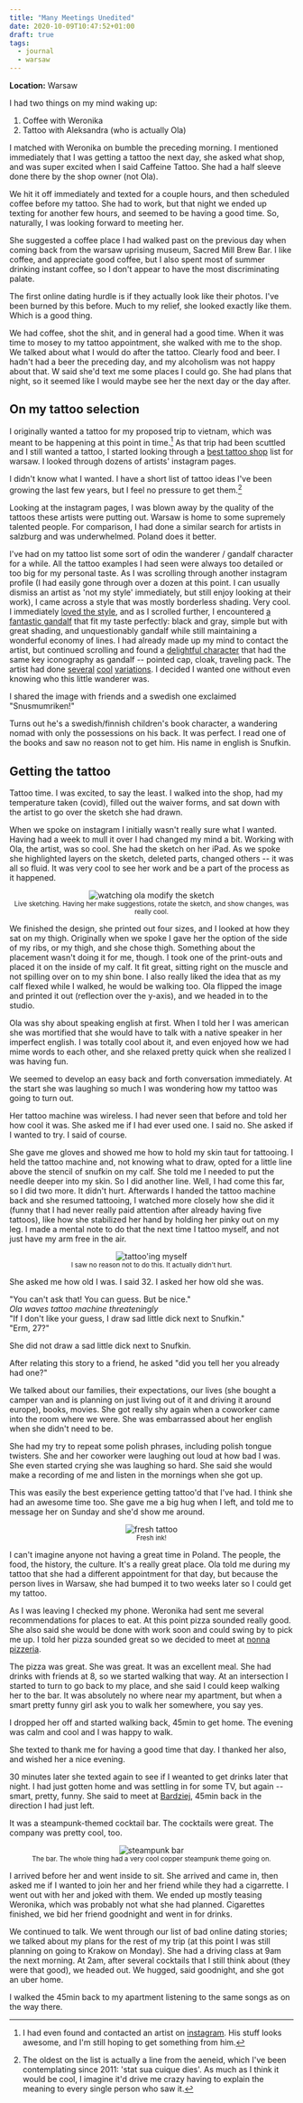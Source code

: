 ```yaml
---
title: "Many Meetings Unedited"
date: 2020-10-09T10:47:52+01:00
draft: true
tags:
  - journal
  - warsaw
---
```


**Location:** Warsaw

I had two things on my mind waking up:

1. Coffee with Weronika
2. Tattoo with Aleksandra (who is actually Ola)

I matched with Weronika on bumble the preceding morning. I mentioned
immediately that I was getting a tattoo the next day, she asked what shop,
and was super excited when I said Caffeine Tattoo. She had a half sleeve done
there by the shop owner (not Ola).

We hit it off immediately and texted for a couple hours, and then scheduled
coffee before my tattoo. She had to work, but that night we ended up texting
for another few hours, and seemed to be having a good time. So, naturally, I
was looking forward to meeting her.

She suggested a coffee place I had walked past on the previous day when
coming back from the warsaw uprising museum, Sacred Mill Brew Bar. I like
coffee, and appreciate good coffee, but I also spent most of summer drinking
instant coffee, so I don't appear to have the most discriminating palate.

The first online dating hurdle is if they actually look like their photos.
I've been burned by this before. Much to my relief, she looked exactly like
them. Which is a good thing.

We had coffee, shot the shit, and in general had a good time. When it was
time to mosey to my tattoo appointment, she walked with me to the shop. We
talked about what I would do after the tattoo. Clearly food and beer. I
hadn't had a beer the preceding day, and my alcoholism was not happy about
that. W said she'd text me some places I could go. She had plans that night,
so it seemed like I would maybe see her the next day or the day after.

## On my tattoo selection

I originally wanted a tattoo for my proposed trip to vietnam, which was meant
to be happening at this point in time.[^1] As that trip had been scuttled and
I still wanted a tattoo, I started looking through a [best tattoo
shop](http://streetwise.pl/2019/03/06/15-tattoo-studios-in-warsaw-you-should-know-about/)
list for warsaw. I looked through dozens of artists' instagram pages.

I didn't know what I wanted. I have a short list of tattoo ideas I've been
growing the last few years, but I feel no pressure to get them.[^2]

Looking at the instagram pages, I was blown away by the quality of the
tattoos these artists were putting out. Warsaw is home to some supremely
talented people. For comparison, I had done a similar search for artists in
salzburg and was underwhelmed. Poland does it better.

I've had on my tattoo list some sort of odin the wanderer / gandalf character
for a while. All the tattoo examples I had seen were always too detailed or
too big for my personal taste. As I was scrolling through another instagram
profile (I had easily gone through over a dozen at this point. I can usually
dismiss an artist as 'not my style' immediately, but still enjoy looking at
their work), I came across a style that was mostly borderless shading. Very
cool. I immediately [loved the
style](https://www.instagram.com/p/B9hO1iVHXzW/), and as I scrolled further,
I encountered [a fantastic gandalf](https://www.instagram.com/p/BqnGXlUHeJK/)
that fit my taste perfectly: black and gray, simple but with great shading,
and unquestionably gandalf while still maintaining a wonderful economy of
lines. I had already made up my mind to contact the artist, but continued
scrolling and found a [delightful
character](https://www.instagram.com/p/BW0KMTAluBo/) that had the same key
iconography as gandalf -- pointed cap, cloak, traveling pack. The artist had
done [several](https://www.instagram.com/p/BelCVQPH2pD/)
[cool](https://www.instagram.com/p/CCQ60EVHDmf/)
[variations](https://www.instagram.com/p/BenuNZJnG0R/). I decided I wanted
one without even knowing who this little wanderer was.

I shared the image with friends and a swedish one exclaimed "Snusmumriken!"

Turns out he's a swedish/finnish children's book character, a wandering nomad
with only the possessions on his back. It was perfect. I read one of the
books and saw no reason not to get him. His name in english is Snufkin.

## Getting the tattoo

Tattoo time. I was excited, to say the least. I walked into the shop, had my
temperature taken (covid), filled out the waiver forms, and sat down with the
artist to go over the sketch she had drawn.

When we spoke on instagram I initially wasn't really sure what I wanted.
Having had a week to mull it over I had changed my mind a bit. Working with
Ola, the artist, was so cool. She had the sketch on her iPad. As we spoke she
highlighted layers on the sketch, deleted parts, changed others -- it was all
so fluid. It was very cool to see her work and be a part of the process as it
happened.

<div style="text-align:center;">
<img style="max-width: 90%; width: auto; height: auto;" loading="lazy" src="/images/warsaw_tattoo_sketch.jpg" alt="watching ola modify the sketch">
<figcaption><small>Live sketching. Having her make suggestions, rotate the sketch, and show changes, was really cool.</small></figcaption>
</div>

We finished the design, she printed out four sizes, and I looked at how they
sat on my thigh. Originally when we spoke I gave her the option of the side
of my ribs, or my thigh, and she chose thigh. Something about the placement
wasn't doing it for me, though. I took one of the print-outs and placed it on
the inside of my calf. It fit great, sitting right on the muscle and not
spilling over on to my shin bone. I also really liked the idea that as my
calf flexed while I walked, he would be walking too. Ola flipped the image
and printed it out (reflection over the y-axis), and we headed in to the
studio.

Ola was shy about speaking english at first. When I told her I was american
she was mortified that she would have to talk with a native speaker in her
imperfect english. I was totally cool about it, and even enjoyed how we had
mime words to each other, and she relaxed pretty quick when she realized I
was having fun.

We seemed to develop an easy back and forth conversation immediately. At the
start she was laughing so much I was wondering how my tattoo was going to
turn out.

Her tattoo machine was wireless. I had never seen that before and told her
how cool it was. She asked me if I had ever used one. I said no. She asked if
I wanted to try. I said of course.

She gave me gloves and showed me how to hold my skin taut for tattooing. I
held the tattoo machine and, not knowing what to draw, opted for a little
line above the stencil of snufkin on my calf. She told me I needed to put the
needle deeper into my skin. So I did another line. Well, I had come this far,
so I did two more. It didn't hurt. Afterwards I handed the tattoo machine
back and she resumed tattooing, I watched more closely how she did it (funny
that I had never really paid attention after already having five tattoos),
like how she stabilized her hand by holding her pinky out on my leg. I made a
mental note to do that the next time I tattoo myself, and not just have my
arm free in the air.

<div style="text-align:center;">
<img style="max-width: 60%; width: auto; height: auto;" loading="lazy" src="/images/warsaw_self_tattoo.jpg" alt="tattoo'ing myself">
<figcaption><small>I saw no reason not to do this. It actually didn't hurt.</small></figcaption>
</div>

She asked me how old I was. I said 32. I asked her how old she was.

"You can't ask that! You can guess. But be nice."<br>
*Ola waves tattoo machine threateningly*<br>
"If I don't like your guess, I draw sad little dick next to Snufkin."<br>
"Erm, 27?"<br>

She did not draw a sad little dick next to Snufkin.

After relating this story to a friend, he asked "did you tell her you already
had one?"

We talked about our families, their expectations, our lives (she bought a
camper van and is planning on just living out of it and driving it around
europe), books, movies. She got really shy again when a coworker came into
the room where we were. She was embarrassed about her english when she didn't
need to be.

She had my try to repeat some polish phrases, including polish tongue
twisters. She and her coworker were laughing out loud at how bad I was. She
even started crying she was laughing so hard. She said she would make a
recording of me and listen in the mornings when she got up.

This was easily the best experience getting tattoo'd that I've had. I think
she had an awesome time too. She gave me a big hug when I left, and told me
to message her on Sunday and she'd show me around.

<div style="text-align:center;">
<img style="max-width: 60%; width: auto; height: auto;" loading="lazy" src="/images/warsaw_fresh_ink.jpg" alt="fresh tattoo">
<figcaption><small>Fresh ink!</small></figcaption>
</div>

I can't imagine anyone not having a great time in Poland. The people, the
food, the history, the culture. It's a really great place. Ola told me during
my tattoo that she had a different appointment for that day, but because the
person lives in Warsaw, she had bumped it to two weeks later so I could get
my tattoo.

As I was leaving I checked my phone. Weronika had sent me several
recommendations for places to eat. At this point pizza sounded really good.
She also said she would be done with work soon and could swing by to pick me
up. I told her pizza sounded great so we decided to meet at [nonna
pizzeria](https://goo.gl/maps/Kha2S9WyCcgaYSc69).

The pizza was great. She was great. It was an excellent meal. She had drinks
with friends at 8, so we started walking that way. At an intersection I
started to turn to go back to my place, and she said I could keep walking her
to the bar. It was absolutely no where near my apartment, but when a smart
pretty funny girl ask you to walk her somewhere, you say yes.

I dropped her off and started walking back, 45min to get home. The evening
was calm and cool and I was happy to walk.

She texted to thank me for having a good time that day. I thanked her also,
and wished her a nice evening.

30 minutes later she texted again to see if I weanted to get drinks later
that night. I had just gotten home and was settling in for some TV, but again
-- smart, pretty, funny. She said to meet at
[Bardziej](https://goo.gl/maps/84D4BRjztnxyQomo6), 45min back in the
direction I had just left.

It was a steampunk-themed cocktail bar. The cocktails were great. The company
was pretty cool, too.

<div style="text-align:center;">
<img style="max-width: 90%; width: auto; height: auto;" loading="lazy" src="/images/warsaw_steampunk_bar.jpg" alt="steampunk bar">
<figcaption><small>The bar. The whole thing had a very cool copper steampunk theme going on.</small></figcaption>
</div>

I arrived before her and went inside to sit. She arrived and came in, then
asked me if I wanted to join her and her friend while they had a cigarrette.
I went out with her and joked with them. We ended up mostly teasing Weronika,
which was probably not what she had planned. Cigarettes finished, we bid her
friend goodnight and went in for drinks.

We continued to talk. We went through our list of bad online dating stories;
we talked about my plans for the rest of my trip (at this point I was still
planning on going to Krakow on Monday). She had a driving class at 9am the
next morning. At 2am, after several cocktails that I still think about (they
were that good), we headed out. We hugged, said goodnight, and she got an
uber home.

I walked the 45min back to my apartment listening to the same songs as on the way there.

[^1]: I had even found and contacted an artist on [instagram](https://www.instagram.com/black.fishhh/). His stuff looks
awesome, and I'm still hoping to get something from him.
[^2]: The oldest on the list is actually a line from the aeneid, which I've
been contemplating since 2011: 'stat sua cuique dies'. As much as I think it
would be cool, I imagine it'd drive me crazy having to explain the meaning to
every single person who saw it.